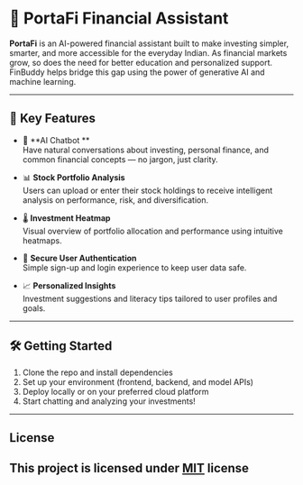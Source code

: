 # 💸 PortaFi Financial Assistant

**PortaFi** is an AI-powered financial assistant built to make investing simpler, smarter, and more accessible for the everyday Indian. As financial markets grow, so does the need for better education and personalized support. FinBuddy helps bridge this gap using the power of generative AI and machine learning.

---

## 🌟 Key Features

- 🧠 **AI Chatbot **  
  Have natural conversations about investing, personal finance, and common financial concepts — no jargon, just clarity.

- 📊 **Stock Portfolio Analysis**  
  Users can upload or enter their stock holdings to receive intelligent analysis on performance, risk, and diversification.

- 🌡️ **Investment Heatmap**  
  Visual overview of portfolio allocation and performance using intuitive heatmaps.

- 🔐 **Secure User Authentication**  
  Simple sign-up and login experience to keep user data safe.

- 📈 **Personalized Insights**  
  Investment suggestions and literacy tips tailored to user profiles and goals.

---

## 🛠️ Getting Started

1. Clone the repo and install dependencies
2. Set up your environment (frontend, backend, and model APIs)
3. Deploy locally or on your preferred cloud platform
4. Start chatting and analyzing your investments!

---

## License

This project is licensed under [MIT](https://choosealicense.com/licenses/mit/) license
---

